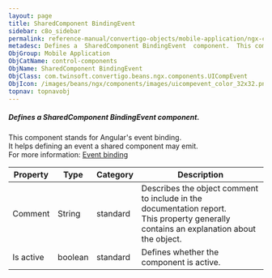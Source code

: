 ```yaml
---
layout: page
title: SharedComponent BindingEvent
sidebar: c8o_sidebar
permalink: reference-manual/convertigo-objects/mobile-application/ngx-components/control-components/sharedcomponent-bindingevent/
metadesc: Defines a  SharedComponent BindingEvent  component.  This component stands for Angular's event binding. It helps defining an event a shared component 
ObjGroup: Mobile Application
ObjCatName: control-components
ObjName: SharedComponent BindingEvent
ObjClass: com.twinsoft.convertigo.beans.ngx.components.UICompEvent
ObjIcon: /images/beans/ngx/components/images/uicompevent_color_32x32.png
topnav: topnavobj
---
```

##### Defines a <i>SharedComponent BindingEvent</i> component. 

This component stands for Angular's event binding.<br/>It helps defining an event a shared component may emit.<br/>For more information: <a href='https://angular.io/guide/event-binding' target='_blank'>Event binding</a>

Property | Type | Category | Description
--- | --- | --- | ---
Comment | String | standard | Describes the object comment to include in the documentation report.<br/>This property generally contains an explanation about the object.
Is active | boolean | standard | Defines whether the component is active.<br/>
